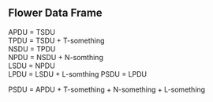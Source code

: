 ## Flower Data Frame    
APDU = TSDU   
TPDU = TSDU + T-something   
NSDU = TPDU   
NPDU = NSDU + N-somthing   
LSDU = NPDU    
LPDU = LSDU + L-somthing
PSDU = LPDU

PSDU = APDU + T-something + N-something + L-something 
